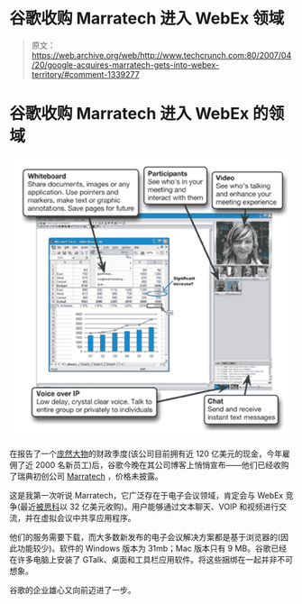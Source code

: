 # 谷歌收购 Marratech 进入 WebEx 领域 

> 原文：<https://web.archive.org/web/http://www.techcrunch.com:80/2007/04/20/google-acquires-marratech-gets-into-webex-territory/#comment-1339277>

# 谷歌收购 Marratech 进入 WebEx 的领域

![](img/567b95273c62ca7dcba1121d1e268875.png)

在报告了一个[庞然大物](https://web.archive.org/web/20220928194316/http://biz.yahoo.com/bw/070419/20070419006102.html)的财政季度(该公司目前拥有近 120 亿美元的现金，今年雇佣了近 2000 名新员工)后，谷歌今晚在其公司博客上悄悄宣布——他们已经收购了瑞典初创公司 [Marratech](https://web.archive.org/web/20220928194316/http://www.marratech.com/) ，价格未披露。

这是我第一次听说 Marratech，它广泛存在于电子会议领域，肯定会与 WebEx 竞争(最近[被思科](https://web.archive.org/web/20220928194316/http://www.beta.techcrunch.com/2007/03/15/cisco-buys-webex-for-32-billion/)以 32 亿美元收购)。用户能够通过文本聊天、VOIP 和视频进行交流，并在虚拟会议中共享应用程序。

他们的服务需要下载，而大多数新发布的电子会议解决方案都是基于浏览器的(因此功能较少)。软件的 Windows 版本为 31mb；Mac 版本只有 9 MB。谷歌已经在许多电脑上安装了 GTalk、桌面和工具栏应用软件。将这些捆绑在一起并非不可想象。

谷歌的企业雄心又向前迈进了一步。